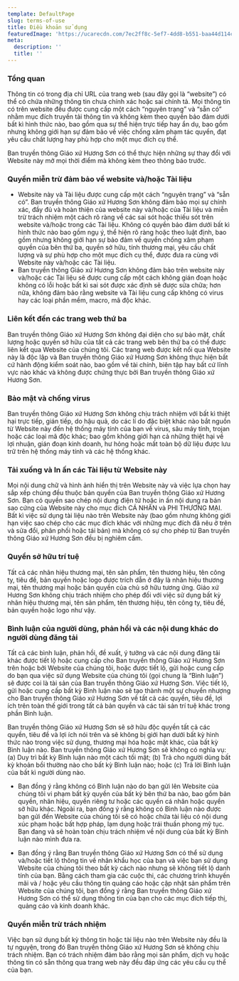 ```yaml
---
template: DefaultPage
slug: terms-of-use
title: Điều khoản sử dụng
featuredImage: 'https://ucarecdn.com/7ec2ff8c-5ef7-4dd8-b551-baa44d114cc3/'
meta:
  description: ''
  title: ''
---
```

### Tổng quan

Thông tin có trong địa chỉ URL của trang web (sau đây gọi là “website”) có thể có chứa những thông tin chưa chính xác hoặc sai chính tả. Mọi thông tin có trên website đều được cung cấp một cách “nguyên trạng” và “sẵn có” nhằm mục đích truyền tải thông tin và không kèm theo quyền bảo đảm dưới bất kì hình thức nào, bao gồm qua sự thể hiện trực tiếp hay ẩn dụ, bao gồm nhưng không giới hạn sự đảm bảo về việc chống xâm phạm tác quyền, đạt yêu cầu chất lượng hay phù hợp cho một mục đích cụ thể.

Ban truyền thông Giáo xứ Hương Sơn có thể thực hiện những sự thay đổi với Website này mở mọi thời điểm mà không kèm theo thông báo trước.

### Quyền miễn trừ đảm bảo về website và/hoặc Tài liệu

- Website này và Tài liệu được cung cấp một cách “nguyên trạng” và “sẵn có”. Ban truyền thông Giáo xứ Hương Sơn không đảm bảo mọi sự chính xác, đầy đủ và hoàn thiện của website này và/hoặc của Tài liệu và miễn trừ trách nhiệm một cách rõ ràng về các sai sót hoặc thiếu sót trên website và/hoặc trong các Tài liệu. Không có quyền bảo đảm dưới bất kì hình thức nào bao gồm ngụ ý, thể hiện rõ ràng hoặc theo luật định, bao gồm nhưng không giới hạn sự bảo đảm về quyền chống xâm phạm quyền của bên thứ ba, quyền sở hữu, tính thương mại, yêu cầu chất lượng và sự phù hợp cho một mục đích cụ thể, được đưa ra cùng với Website này và/hoặc các Tài liệu.
- Ban truyền thông Giáo xứ Hương Sơn không đảm bảo trên website này và/hoặc các Tài liệu sẽ được cung cấp một cách không gián đoạn hoặc không có lỗi hoặc bất kì sai sót được xác định sẽ được sửa chữa; hơn nữa, không đảm bảo rằng website và Tài liệu cung cấp không có virus hay các loại phần mềm, macro, mã độc khác.
### Liên kết đến các trang web thứ ba

Ban truyền thông Giáo xứ Hương Sơn không đại diện cho sự bảo mật, chất lượng hoặc quyền sở hữu của tất cả các trang web bên thứ ba có thể được liên kết qua Website của chúng tôi. Các trang web được kết nối qua Website này là độc lập và Ban truyền thông Giáo xứ Hương Sơn không thực hiện bất cứ hành động kiểm soát nào, bao gồm về tài chính, biên tập hay bất cứ lĩnh vực nào khác và không được chứng thực bởi Ban truyền thông Giáo xứ Hương Sơn.

### Bảo mật và chống virus

Ban truyền thông Giáo xứ Hương Sơn không chịu trách nhiệm với bất kì thiệt hại trực tiếp, gián tiếp, do hậu quả, do các lí do đặc biệt khác nào bắt nguồn từ Website này đến hệ thống máy tính của bạn về virus, sâu máy tính, trojan hoặc các loại mã độc khác; bao gồm không giới hạn cả những thiệt hại về lợi nhuận, gián đoạn kinh doanh, hư hỏng hoặc mất toàn bộ dữ liệu được lưu trữ trên hệ thống máy tính và các hệ thống khác.

### Tải xuống và In ấn các Tài liệu từ Website này

Mọi nội dung chữ và hình ảnh hiển thị trên Website này và việc lựa chọn hay sắp xếp chúng đều thuộc bản quyền của Ban truyền thông Giáo xứ Hương Sơn. Bạn có quyền sao chép nội dung điện tử hoặc in ấn nội dung ra bản sao cứng của Website này cho mục đích CÁ NHÂN và PHI THƯƠNG MẠI. Bất kì việc sử dụng tài liệu nào trên Website này (bao gồm nhưng không giới hạn việc sao chép cho các mục đích khác với những mục đích đã nêu ở trên và sửa đổi, phân phối hoặc tái bản) mà không có sự cho phép từ Ban truyền thông Giáo xứ Hương Sơn đều bị nghiêm cấm.

### Quyền sở hữu trí tuệ

Tất cả các nhãn hiệu thương mại, tên sản phẩm, tên thương hiệu, tên công ty, tiêu đề, bản quyền hoặc logo được trích dẫn ở đây là nhãn hiệu thương mại, tên thương mại hoặc bản quyền của chủ sở hữu tương ứng. Giáo xứ Hương Sơn không chịu trách nhiệm cho phép đối với việc sử dụng bất kỳ nhãn hiệu thương mại, tên sản phẩm, tên thương hiệu, tên công ty, tiêu đề, bản quyền hoặc logo như vậy.

### Bình luận của người dùng, phản hồi và các nội dung khác do người dùng đăng tải

Tất cả các bình luận, phản hồi, đề xuất, ý tưởng và các nội dung đăng tải khác được tiết lộ hoặc cung cấp cho Ban truyền thông Giáo xứ Hương Sơn trên hoặc bởi Website của chúng tôi, hoặc được tiết lộ, gửi hoặc cung cấp do bạn qua việc sử dụng Website của chúng tôi (gọi chung là “Bình luận”) sẽ được coi là tài sản của Ban truyền thông Giáo xứ Hương Sơn. Việc tiết lộ, gửi hoặc cung cấp bất kỳ Bình luận nào sẽ tạo thành một sự chuyển nhượng cho Ban truyền thông Giáo xứ Hương Sơn về tất cả các quyền, tiêu đề, lợi ích trên toàn thế giới trong tất cả bản quyền và các tài sản trí tuệ khác trong phần Bình luận.

Ban truyền thông Giáo xứ Hương Sơn sẽ sở hữu độc quyền tất cả các quyền, tiêu đề và lợi ích nói trên và sẽ không bị giới hạn dưới bất kỳ hình thức nào trong việc sử dụng, thương mại hóa hoặc mặt khác, của bất kỳ Bình luận nào. Ban truyền thông Giáo xứ Hương Sơn sẽ không có nghĩa vụ: (a) Duy trì bất kỳ Bình luận nào một cách tối mật; (b) Trả cho người dùng bất kỳ khoản bồi thường nào cho bất kỳ Bình luận nào; hoặc (c) Trả lời Bình luận của bất kì người dùng nào.

- Bạn đồng ý rằng không có Bình luận nào do bạn gửi lên Website của chúng tôi vi phạm bất kỳ quyền của bất kỳ bên thứ ba nào, bao gồm bản quyền, nhãn hiệu, quyền riêng tư hoặc các quyền cá nhân hoặc quyền sở hữu khác. Ngoài ra, bạn đồng ý rằng không có Bình luận nào được bạn gửi đến Website của chúng tôi sẽ có hoặc chứa tài liệu có nội dung xúc phạm hoặc bất hợp pháp, lạm dụng hoặc trái thuần phong mỹ tục. Bạn đang và sẽ hoàn toàn chịu trách nhiệm về nội dung của bất kỳ Bình luận nào mình đưa ra.

- Bạn đồng ý rằng Ban truyền thông Giáo xứ Hương Sơn có thể sử dụng và/hoặc tiết lộ thông tin về nhân khẩu học của bạn và việc bạn sử dụng Website của chúng tôi theo bất kỳ cách nào nhưng sẽ không tiết lộ danh tính của bạn. Bằng cách tham gia các cuộc thi, các chương trình khuyến mãi và / hoặc yêu cầu thông tin quảng cáo hoặc cập nhật sản phẩm trên Website của chúng tôi, bạn đồng ý rằng Ban truyền thông Giáo xứ Hương Sơn có thể sử dụng thông tin của bạn cho các mục đích tiếp thị, quảng cáo và kinh doanh khác.
### Quyền miễn trừ trách nhiệm

Việc bạn sử dụng bất kỳ thông tin hoặc tài liệu nào trên Website này đều là tự nguyện, trong đó Ban truyền thông Giáo xứ Hương Sơn sẽ không chịu trách nhiệm. Bạn có trách nhiệm đảm bảo rằng mọi sản phẩm, dịch vụ hoặc thông tin có sẵn thông qua trang web này đều đáp ứng các yêu cầu cụ thể của bạn.
